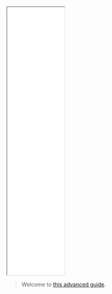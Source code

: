 

<iframe src="lifeline/him/lifeline.html" width="150" height="700"></iframe>

> Welcome to [this advanced guide](lifeline/guide.md).